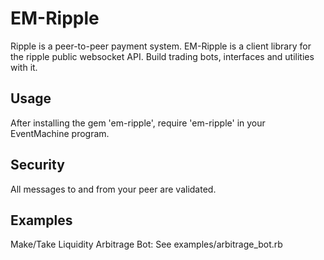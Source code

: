 EM-Ripple
=========
Ripple is a peer-to-peer payment system. EM-Ripple is a client library for the
ripple public websocket API. Build trading bots, interfaces and utilities with it.

Usage
-----
After installing the gem 'em-ripple', require 'em-ripple' in your EventMachine program.

Security
--------
All messages to and from your peer are validated.

Examples
--------
Make/Take Liquidity Arbitrage Bot: See examples/arbitrage_bot.rb
